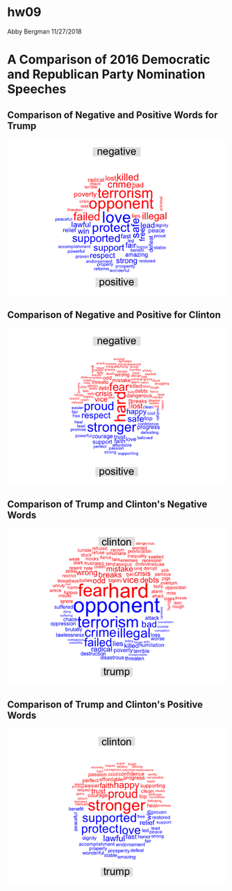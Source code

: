 hw09
================
Abby Bergman
11/27/2018

A Comparison of 2016 Democratic and Republican Party Nomination Speeches
========================================================================

Comparison of Negative and Positive Words for Trump
---------------------------------------------------

![](hw09_files/figure-markdown_github/unnamed-chunk-5-1.png)

Comparison of Negative and Positive for Clinton
-----------------------------------------------

![](hw09_files/figure-markdown_github/unnamed-chunk-6-1.png)

Comparison of Trump and Clinton's Negative Words
------------------------------------------------

![](hw09_files/figure-markdown_github/unnamed-chunk-7-1.png)

Comparison of Trump and Clinton's Positive Words
------------------------------------------------

![](hw09_files/figure-markdown_github/unnamed-chunk-8-1.png)
